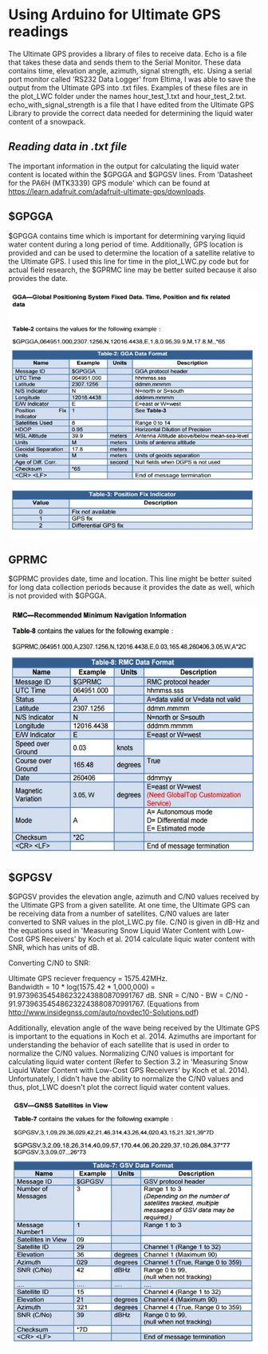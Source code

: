 # Using Arduino for Ultimate GPS readings

The Ultimate GPS provides a library of files to receive data.  Echo is a file that takes these data and sends them to the Serial Monitor.  These data contains time, elevation angle, azimuth, signal strength, etc.  Using a serial port monitor called 'RS232 Data Logger' from Eltima, I was able to save the output from the Ultimate GPS into .txt files.  Examples of these files are in the plot_LWC folder under the names hour_test_1.txt and hour_test_2.txt.  echo_with_signal_strength is a file that I have edited from the Ultimate GPS Library to provide the correct data needed for determining the liquid water content of a snowpack.



## *Reading data in .txt file*

The important information in the output for calculating the liquid water content is located within the $GPGGA and $GPGSV lines.
From 'Datasheet for the PA6H (MTK3339) GPS module' which can be found at https://learn.adafruit.com/adafruit-ultimate-gps/downloads.

## $GPGGA

$GPGGA contains time which is important for determining varying liquid water content during a long period of time.  Additionally, GPS location is provided and can be used to determine the location of a satellite relative to the Ultimate GPS.  I used this line for time in the plot_LWC.py code but for actual field research, the $GPRMC line may be better suited because it also provides the date.

<img align="center" width="500" height="500" src="/images//gga.jpg">


## GPRMC

$GPRMC provides date, time and location.  This line might be better suited for long data collection periods because it provides the date as well, which is not provided with $GPGGA.

<img align="center" width="500" height="500" src="/images//rmc.jpg">


## $GPGSV

$GPGSV provides the elevation angle, azimuth and C/N0 values received by the Ultimate GPS from a given satellite.  At one time, the Ultimate GPS can be receiving data from a number of satellites.  C/N0 values are later converted to SNR values in the plot_LWC.py file.  C/N0 is given in dB-Hz and the equations used in 'Measuring Snow Liquid Water Content with Low-Cost GPS Receivers' by Koch et al. 2014 calculate liquic water content with SNR, which has units of dB.  

Converting C/N0 to SNR:

  Ultimate GPS reciever frequency = 1575.42MHz.  
  Bandwidth = 10 * log(1575.42 * 1,000,000) = 91.973963545486232243880870991767 dB.
  SNR = C/N0 - BW = C/N0 - 91.973963545486232243880870991767.  (Equations from http://www.insidegnss.com/auto/novdec10-Solutions.pdf)
  
Additionally, elevation angle of the wave being received by the Ultimate GPS is important to the equations in Koch et al. 2014.  Azimuths are important for understanding the behavior of each satellite that is used in order to normalize the C/N0 values.  Normalizing C/N0 values is important for calculating liquid water content (Refer to Section 3.2 in 'Measuring Snow Liquid Water Content with Low-Cost GPS Receivers' by Koch et al. 2014).  Unfortunately, I didn't have the ability to normalize the C/N0 values and thus, plot_LWC doesn't plot the correct liquid water content values.
  
<img align="center" width="500" height="500" src="/images//gsv.jpg">
